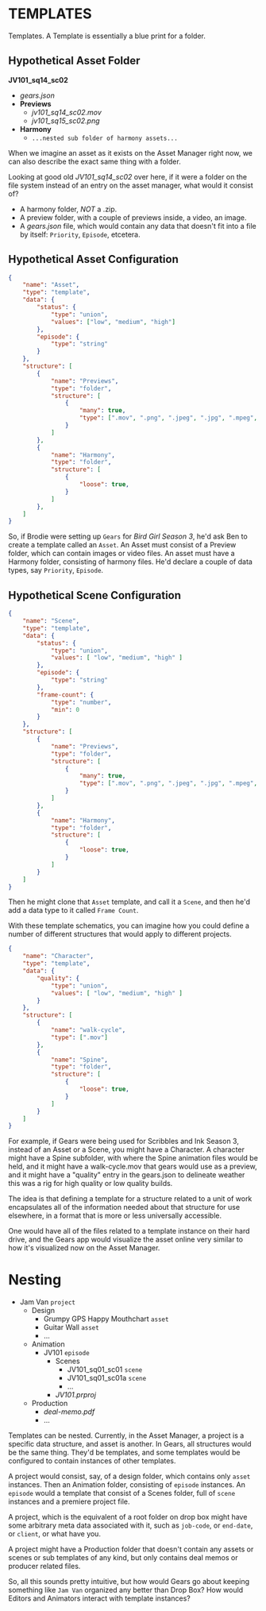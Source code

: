 <!-- @CenterHeader clear skip -->
# TEMPLATES

<!-- @Prompt -->
Templates. A Template is essentially a blue print for a folder.

<!-- @Section clear -->

## Hypothetical Asset Folder

**JV101_sq14_sc02**
- *gears.json*
- **Previews**
    - *jv101_sq14_sc02.mov*
    - *jv101_sq15_sc02.png*
- **Harmony**
    - `...nested sub folder of harmony assets...`

<!-- @Prompt -->
When we imagine an asset as it exists on the Asset Manager right now, we can also describe the exact same thing with a folder.

<!-- @Prompt -->
Looking at good old *JV101_sq14_sc02* over here, if it were a folder on the file system instead of an entry on the asset manager, what would it consist of? 
- A harmony folder, *NOT* a .zip.
- A preview folder, with a couple of previews inside, a video, an image.
- A *gears.json* file, which would contain any data that doesn't fit into a file by itself: `Priority`, `Episode`, etcetera.

<!-- @Section clear -->

## Hypothetical Asset Configuration

```json
{
    "name": "Asset",
    "type": "template",
    "data": {
        "status": {
            "type": "union",
            "values": ["low", "medium", "high"]
        },
        "episode": {
            "type": "string"
        }
    },
    "structure": [
        {
            "name": "Previews",
            "type": "folder",
            "structure": [
                {
                    "many": true,
                    "type": [".mov", ".png", ".jpeg", ".jpg", ".mpeg", ".m4v"]
                }
            ]
        },
        {
            "name": "Harmony",
            "type": "folder",
            "structure": [
                {
                    "loose": true,
                }
            ]
        },
    ]
}
```

<!-- @Prompt -->

So, if Brodie were setting up `Gears` for *Bird Girl Season 3*, he'd ask Ben to create a template called an `Asset`. An Asset must consist of a Preview folder, which can contain images or video files. An asset must have a Harmony folder, consisting of harmony files. He'd declare a couple of data types, say `Priority`, `Episode`.

<!-- @Section clear -->

## Hypothetical Scene Configuration

```json
{
    "name": "Scene",
    "type": "template",
    "data": {
        "status": {
            "type": "union",
            "values": [ "low", "medium", "high" ]
        },
        "episode": {
            "type": "string"
        },
        "frame-count": {
            "type": "number",
            "min": 0
        }
    },
    "structure": [
        {
            "name": "Previews",
            "type": "folder",
            "structure": [
                {
                    "many": true,
                    "type": [".mov", ".png", ".jpeg", ".jpg", ".mpeg", ".m4v"]
                }
            ]
        },
        {
            "name": "Harmony",
            "type": "folder",
            "structure": [
                {
                    "loose": true,
                }
            ]
        }
    ]
}
```

<!-- @Prompt -->
Then he might clone that `Asset` template, and call it a `Scene`, and then he'd add a data type to it called `Frame Count`.

With these template schematics, you can imagine how you could define a number of different structures that would apply to different projects. 

<!-- @Section clear -->

```json
{
    "name": "Character",
    "type": "template",
    "data": {
        "quality": {
            "type": "union",
            "values": [ "low", "medium", "high" ]
        }
    },
    "structure": [
        {
            "name": "walk-cycle",
            "type": [".mov"]
        },
        {
            "name": "Spine",
            "type": "folder",
            "structure": [
                {
                    "loose": true,
                }
            ]
        }
    ]
}
```

<!-- @Prompt -->
For example, if Gears were being used for Scribbles and Ink Season 3, instead of an Asset or a Scene, you might have a Character. A character might have a Spine subfolder, with where the Spine animation files would be held, and it might have a walk-cycle.mov that gears would use as a preview, and it might have a "quality" entry in the gears.json to delineate weather this was a rig for high quality or low quality builds.

<!-- @Prompt -->
The idea is that defining a template for a structure related to a unit of work encapsulates all of the information needed about that structure for use elsewhere, in a format that is more or less universally accessible.

<!-- @Prompt -->
One would have all of the files related to a template instance on their hard drive, and the Gears app would visualize the asset online very similar to how it's visualized now on the Asset Manager.

<!-- @Section clear -->

# Nesting

- Jam Van `project`
    - Design
        - Grumpy GPS Happy Mouthchart `asset`
        - Guitar Wall `asset`
        - ...
    - Animation
        - JV101 `episode`
            - Scenes 
                - JV101_sq01_sc01 `scene`
                - JV101_sq01_sc01a `scene`
                - ...
            - *JV101.prproj*
    - Production
        - *deal-memo.pdf*
        - ...

<!-- @Prompt -->
Templates can be nested. Currently, in the Asset Manager, a project is a specific data structure, and asset is another. In Gears, all structures would be the same thing. They'd be templates, and some templates would be configured to contain instances of other templates.

<!-- @Prompt -->
A project would consist, say, of a design folder, which contains only `asset` instances. Then an Animation folder, consisting of `episode` instances. An `episode` would a template that consist of a Scenes folder, full of `scene` instances and a premiere project file.

<!-- @Prompt -->
A project, which is the equivalent of a root folder on drop box might have some arbitrary meta data associated with it, such as `job-code`, or `end-date`, or `client`, or what have you.

<!-- @Prompt -->
A project might have a Production folder that doesn't contain any assets or scenes or sub templates of any kind, but only contains deal memos or producer related files.

<!-- @Prompt -->
So, all this sounds pretty intuitive, but how would Gears go about keeping something like `Jam Van` organized any better than Drop Box? How would Editors and Animators interact with template instances?